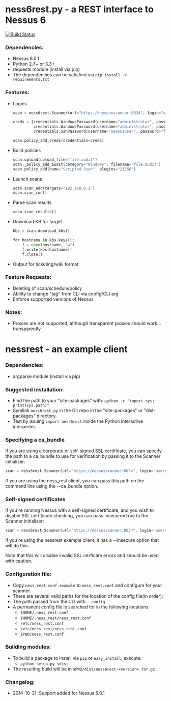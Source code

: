 # ness6rest.py - a REST interface to Nessus 6
[![Build Status](https://travis-ci.org/tenable/nessrest.svg?branch=master)](https://travis-ci.org/tenable/nessrest)
### Dependencies:

* Nessus 6.0.1
* Python 2.7+ or 3.3+
* requests module (install via pip)
* The dependencies can be satisfied via `pip install -r requirements.txt`

### Features:

* Logins

  ```python
  scan = ness6rest.Scanner(url="https://nessusscanner:8834", login="username", password="password")

  creds = [credentials.WindowsPassword(username="administrator", password="foobar"),
           credentials.WindowsPassword(username="administrator", password="barfoo"),
           credentials.SshPassword(username="nessususer", password="foobar")]

  scan.policy_add_creds(credentials=creds)
  ```
* Build policies

  ```python
  scan.upload(upload_file="file.audit")
  scan._policy_add_audit(category="Windows", filename="file.audit")
  scan.policy_add(name="Scripted Scan", plugins="21156")
  ```

* Launch scans

  ```python
  scan.scan_add(targets="192.168.0.1")
  scan.scan_run()
  ```

* Parse scan results

  ```python
  scan.scan_results()
  ```

* Download KB for target

  ```python
  kbs = scan.download_kbs()

  for hostname in kbs.keys():
      f = open(hostname, "w")
      f.write(kbs[hostname])
      f.close()
  ```

* Output for ticketing/wiki format

### Feature Requests:

* Deleting of scan/schedule/policy
* Ability to change "tag" from CLI via config/CLI arg
* Enforce supported versions of Nessus

### Notes:
* Proxies are not supported, although transparent proxies should work... transparently

# nessrest - an example client

### Dependencies:
* argparse module (install via pip)

### Suggested installation:

* Find the path to your "site-packages" with: `python -c "import sys; print(sys.path)"`
* Symlink `ness6rest.py` in the Git repo in the "site-packages" or "dist-packages" directory.
* Test by issuing `import ness6rest` inside the Python interactive
  interperter.

### Specifying a ca\_bundle

If you are using a corporate or self-signed SSL certificate, you can specify the path to a ca\_bundle to use for verification by passing it to the Scanner initializer:
  ```python
  scan = ness6rest.Scanner(url="https://nessusscanner:8834", login="username", password="password", ca_bundle="/path/to/ca_bundle.pem")
  ```

If you are using the ness\_rest client, you can pass this path on the command line using the --ca\_bundle option.

### Self-signed certificates

If you're running Nessus with a self-signed certificate, and you wish to disable SSL certificate checking, you can pass insecure=True to the Scanner initializer:
  ```python
  scan = ness6rest.Scanner(url="https://nessusscanner:8834", login="username", password="password", insecure=True)
  ```

If you're using the nessrest example client, it has a --insecure option that will do this.

Note that this will disable invalid SSL cerficate errors and should be used with caution.

### Configuration file:

* Copy `ness_rest.conf.example` to `ness_rest.conf` and configure for your scanner.
* There are several valid paths for the location of the config file(in order):
* The path passed from the CLI with `--config`
* A permanent config file is searched for in the following locations:
    * `$HOME/.ness_rest.conf`
    * `$HOME/.ness_rest/ness_rest.conf`
    * `/etc/ness_rest.conf`
    * `/etc/ness_rest/ness_rest.conf`
    * `$PWD/ness_rest.conf`

### Building modules:

* To build a package to install via `pip` or `easy_install`, execute:
    * `python setup.py sdist`
* The resulting build will be in `$PWD/dist/ness6rest-<version>.tar.gz`

### Changelog:
* 2014-10-31: Support added for Nessus 6.0.1
